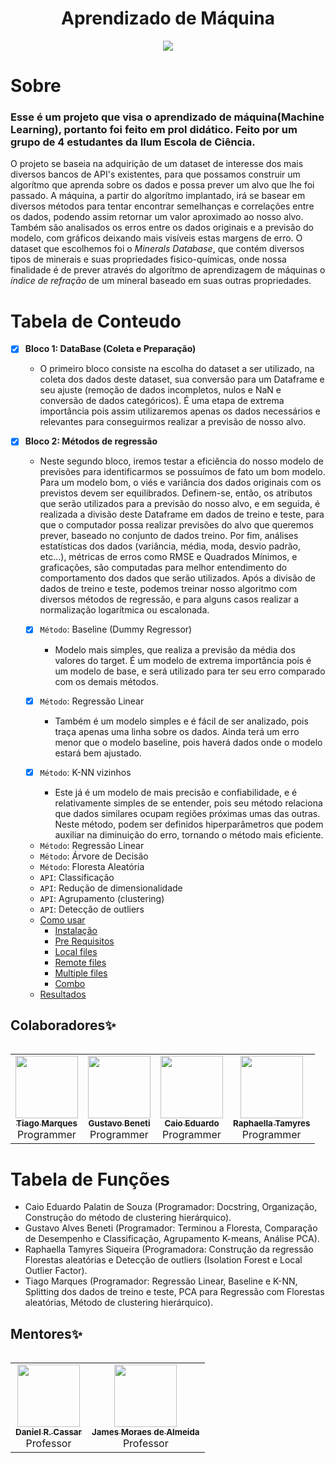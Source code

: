 <h1 align="center"> Aprendizado de Máquina </h1>

<p align="center">
<img src="http://img.shields.io/static/v1?label=STATUS&message=EM%20DESENVOLVIMENTO&color=GREEN&style=for-the-badge"/>
</p>

Sobre
=================

<h3>Esse é um projeto que visa o aprendizado de máquina(Machine Learning), portanto foi feito em prol didático. Feito por um grupo de 4 estudantes da Ilum   Escola de Ciência.</h3>

O projeto se baseia na adquirição de um dataset de interesse dos mais diversos bancos de API's existentes, para que possamos construir um algorítmo que aprenda sobre os dados e possa prever um alvo que lhe foi passado. A máquina, a partir do algorítmo implantado, irá se basear em diversos métodos para tentar encontrar semelhanças e correlações entre os dados, podendo assim retornar um valor aproximado ao nosso alvo. Também são analisados os erros entre os dados originais e a previsão do modelo, com gráficos deixando mais visíveis estas margens de erro.
O dataset que escolhemos foi o *Minerals Database*, que contém diversos tipos de minerais e suas propriedades fisico-químicas, onde nossa finalidade é de prever através do algorítmo de aprendizagem de máquinas o *índice de refração* de um mineral baseado em suas outras propriedades.

Tabela de Conteudo
=================
- [x] **Bloco 1: DataBase (Coleta e Preparação)**
   
  * O primeiro bloco consiste na escolha do dataset a ser utilizado, na coleta dos dados deste dataset, sua conversão para um Dataframe e seu ajuste (remoção de dados incompletos, nulos e NaN e conversão de dados categóricos). É uma etapa de extrema importância pois assim utilizaremos apenas os dados necessários e relevantes para conseguirmos realizar a previsão de nosso alvo.

- [x] **Bloco 2: Métodos de regressão**

  * Neste segundo bloco, iremos testar a eficiência do nosso modelo de previsões para identificarmos se possuímos de fato um bom modelo. Para um modelo bom, o viés e variância dos dados originais com os previstos devem ser equilibrados. Definem-se, então, os atributos que serão utilizados para a previsão do nosso alvo, e em seguida, é realizada a divisão deste Dataframe em dados de treino e teste, para que o computador possa realizar previsões do alvo que queremos prever, baseado no conjunto de dados treino. Por fim, análises estatísticas dos dados (variância, média, moda, desvio padrão, etc...), métricas de erros como RMSE e Quadrados Mínimos, e graficações, são computadas para melhor entendimento do comportamento dos dados que serão utilizados. Após a divisão de dados de treino e teste, podemos treinar nosso algoritmo com diversos métodos de regressão, e para alguns casos realizar a normalização logarítmica ou escalonada.

   - [x] `Método`: Baseline (Dummy Regressor)
      * Modelo mais simples, que realiza a previsão da média dos valores do target. É um modelo de extrema importância pois é um modelo de base, e será utilizado para ter seu erro comparado com os demais métodos.
      
   - [x] `Método`: Regressão Linear
      * Também é um modelo simples e é fácil de ser analizado, pois traça apenas uma linha sobre os dados. Ainda terá um erro menor que o modelo baseline, pois haverá dados onde o modelo estará bem ajustado.
      
   - [x] `Método`: K-NN vizinhos
      * Este já é um modelo de mais precisão e confiabilidade, e é relativamente simples de se entender, pois seu método relaciona que dados similares ocupam regiões próximas umas das outras. Neste método, podem ser definidos hiperparâmetros que podem auxiliar na diminuição do erro, tornando o método mais eficiente.
   - `Método`: Regressão Linear
   - `Método`: Árvore de Decisão
   - `Método`: Floresta Aleatória
   - `API`: Classificação
   - `API`: Redução de dimensionalidade
   - `API`: Agrupamento (clustering)
   - `API`: Detecção de outliers

   * [Como usar](#como-usar)
      * [Instalação](#instalacao)
      * [Pre Requisitos](#pre-requisitos)
      * [Local files](#local-files)
      * [Remote files](#remote-files)
      * [Multiple files](#multiple-files)
      * [Combo](#combo)
   * [Resultados](#resultados)
<!--te-->

## Colaboradores✨
<!-- ALL-CONTRIBUTORS-LIST:START - Do not remove or modify this section -->
<!-- prettier-ignore-start -->
<!-- markdownlint-disable -->
<table>
  <tr>
<table>
  <tr>
    <td align="center"><a href="https://github.com/TiagoMarquesHxH"><img src="https://avatars.githubusercontent.com/u/106617887?v=4" width="100px;" alt=""/><br /><sub><b>Tiago Marques</b></sub></a><br />Programmer</td>
    <td align="center"><a href="https://github.com/Gbeneti"><img src="https://avatars.githubusercontent.com/u/107064808?v=4" width="100px;" alt=""/><br /><sub><b>Gustavo Beneti</b></sub></a><br />Programmer</td>
    <td align="center"><a href="https://github.com/CaioHubit"><img src="https://avatars.githubusercontent.com/u/110487580?v=4" width="100px;" alt=""/><br /><sub><b>Caio Eduardo</b></sub></a><br />Programmer</td>
    <td align="center"><a href="https://github.com/raphaella220046"><img src="https://avatars.githubusercontent.com/u/107066990?v=4" width="100px;" alt=""/><br /><sub><b>Raphaella Tamyres</b></sub></a><br />Programmer</td>
  </tr>
</table>


Tabela de Funções
=================
   * Caio Eduardo Palatin de Souza (Programador: Docstring, Organização, Construção do método de clustering hierárquico).
   * Gustavo Alves Beneti (Programador: Terminou a Floresta, Comparação de Desempenho e Classificação, Agrupamento K-means, Análise PCA).
   * Raphaella Tamyres Siqueira (Programadora: Construção da regressão Florestas aleatórias e Detecção de outliers (Isolation Forest e Local Outlier Factor).
   * Tiago Marques (Programador: Regressão Linear, Baseline e K-NN, Splitting dos dados de treino e teste, PCA para Regressão com Florestas aleatórias, Método de clustering hierárquico).
<!-- markdownlint-enable -->

## Mentores✨
<!-- ALL-MENTORES-LIST:START - Do not remove or modify this section -->
<!-- prettier-ignore-start -->
<!-- markdownlint-disable -->
<table>
  <tr>
<table>
  <tr>
    <td align="center"><a href="https://github.com/drcassar"><img src="https://avatars.githubusercontent.com/u/9871905?v=4" width="100px;" alt=""/><br /><sub><b>Daniel R. Cassar</b></sub></a><br />Professor</td>
    <td align="center"><a href="https://github.com/jamesmalmeida"><img src="https://avatars.githubusercontent.com/u/108157661?v=4" width="100px;" alt=""/><br /><sub><b>James Moraes de Almeida</b></sub></a><br />Professor</td>
  </tr>
</table>
<!-- markdownlint-enable -->
